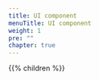 ```yaml
---
title: UI component
menuTitle: UI component
weight: 1
pre: ""
chapter: true
---
```


{{% children %}}
